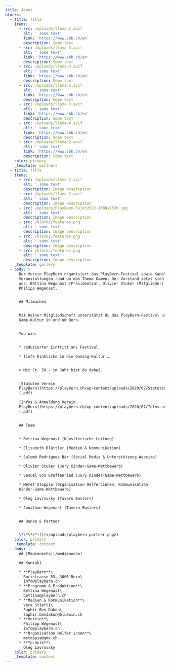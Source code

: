 ```yaml
---
title: About
blocks:
  - title: Title
    items:
      - src: /uploads/llama-2.avif
        alt: ' some text'
        link: 'https://www.sbb.ch/en'
        description: Some text
      - src: /uploads/llama-3.avif
        alt: ' some text'
        link: 'https://www.sbb.ch/en'
        description: Some text
      - src: /uploads/llama-3.avif
        alt: ' some text'
        link: 'https://www.sbb.ch/en'
        description: Some text
      - src: /uploads/llama-2.avif
        alt: ' some text'
        link: 'https://www.sbb.ch/en'
        description: Some text
      - src: /uploads/llama-3.avif
        alt: ' some text'
        link: 'https://www.sbb.ch/en'
        description: Some text
      - src: /uploads/llama-4.avif
        alt: ' some text'
        link: 'https://www.sbb.ch/en'
        description: Some text
      - src: /uploads/llama-2.avif
        alt: ' some text'
        link: 'https://www.sbb.ch/en'
        description: Some text
    color: primary
    _template: partners
  - title: Title
    items:
      - src: /uploads/llama-2.avif
        alt: ' some text'
        description: Image description
      - src: /uploads/llama-2.avif
        alt: ' some text'
        description: Image description
      - src: /uploads/PlayBern-Sujet2022-1088x1536.jpg
        alt: ' some text'
        description: Image description
      - src: /blocks/features.png
        alt: ' some text'
        description: Image description
      - src: /blocks/features.png
        alt: ' some text'
        description: Image description
      - src: /blocks/features.png
        alt: ' some text'
        description: Image description
    _template: gallery
  - body: >
      Der Verein PlayBern organisiert das PlayBern-Festival sowie Kanäle und
      Veranstaltungen rund um das Thema Gamen. Der Vorstand setzt sich zusammen
      aus: Bettina Wegenast (Präsidentin), Olivier Stuker (Mitglieder) und
      Philipp Wegenast.


      ## Mitmachen


      Mit Deiner Mitgliedschaft unterstützt du das PlayBern-Festival und die
      Game-Kultur in und um Bern.


      You win:


      * reduzierter Eintritt ans Festival

      * tiefe Einblicke in die Gaming-Kultur …


      > Mit Fr. 50.- im Jahr bist du dabei.


      [Statuten Verein
      PlayBern](https://playbern.ch/wp-content/uploads/2020/07/Statuten-Verein-PlayBern.pdf)
      (.pdf)

      [Infos & Anmeldung Verein
      PlayBern](https://playbern.ch/wp-content/uploads/2020/07/Infos-und-Anmeldung-Verein-PlayBern.pdf)
      (.pdf)


      ## Team


      * Bettina Wegenast (Künstlerische Leitung)

      * Elisabeth Blättler (Medien & Kommunikation)

      * Salomé Rodriguez Bär (Social Media & Unterstützung Website)

      * Olivier Stuker (Jury Kinder-Game-Wettbewerb)

      * Samuel von Graffenried (Jury Kinder-Game-Wettbewerb)

      * Meret Stoppia (Organisation Helfer:innen, Kommunikation
      Kinder-Game-Wettbewerb)

      * Oleg Lavrovsky (Tavern Busters)

      * Jonathan Wegenast (Tavern Busters)


      ## Danke & Partner


      \*\*\*\*![](</uploads/playbern partner.png>)
    color: primary
    _template: content
  - body: |
      ## [Medienecho](/medienecho)

      ## Kontakt

      * **PlayBern**\
        Buristrasse 53, 3006 Bern\
        info@playbern.ch
      * **Programm & Produktion**\
        Bettina Wegenast\
        bettina@playbern.ch
      * **Medien & Kommunikation**\
        Vera Stierli\
        Saphir Ben Dakon\
        saphir.bendakon@bluewin.ch
      * **Verein**\
        Philipp Wegenast\
        info@playbern.ch
      * **Organisation Helfer:innen**\
        mstoppia@gmx.ch
      * **Technik**\
        Oleg Lavrovsky
    color: primary
    _template: content
---
```

































